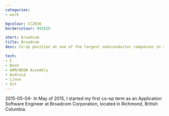 ```yaml
---
categories:
- work

bgcolour: CC2036
bordercolour: 991829

short: broadcom
title: Broadcom
desc: Co-op position at one of the largest semiconductor companies in the world.

tech:
- C
- Bash
- ARM/NEON Assembly
- Android
- Linux
- Git
---
```

2015-05-04-
In May of 2015, I started my first co-op term as an Application Software Engineer at Broadcom Corporation, located in Richmond, British Columbia.